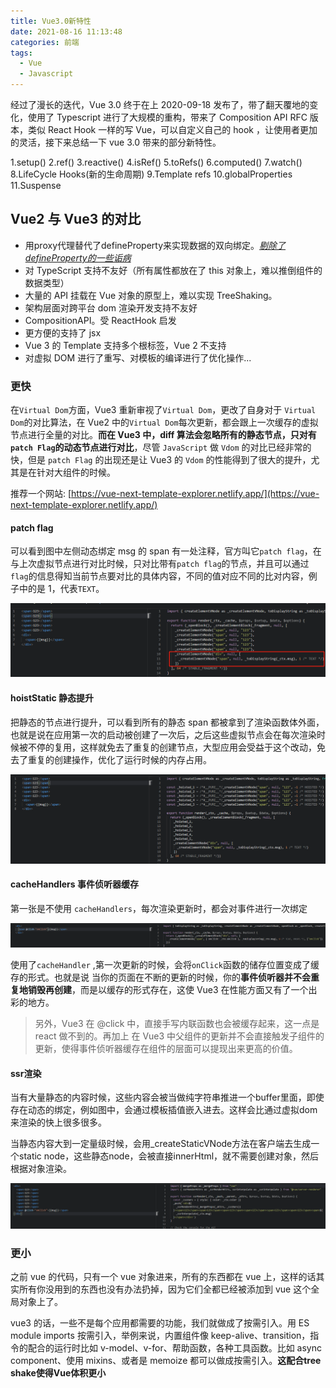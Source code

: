 ```yaml
---
title: Vue3.0新特性
date: 2021-08-16 11:13:48
categories: 前端
tags:
  - Vue
  - Javascript
---
```


经过了漫长的迭代，Vue 3.0 终于在上 2020-09-18 发布了，带了翻天覆地的变化，使用了 Typescript 进行了大规模的重构，带来了 Composition API RFC 版本，类似 React Hook 一样的写 Vue，可以自定义自己的 hook ，让使用者更加的灵活，接下来总结一下 vue 3.0 带来的部分新特性。

<!-- more -->

1.setup()
2.ref()
3.reactive()
4.isRef()
5.toRefs()
6.computed()
7.watch()
8.LifeCycle Hooks(新的生命周期)
9.Template refs
10.globalProperties
11.Suspense


## Vue2 与 Vue3 的对比

- 用proxy代理替代了defineProperty来实现数据的双向绑定。[*剔除了defineProperty的一些诟病*](/2021/07/23/Vue核心双向绑定原理解析/)
- 对 TypeScript 支持不友好（所有属性都放在了 this 对象上，难以推倒组件的数据类型）
- 大量的 API 挂载在 Vue 对象的原型上，难以实现 TreeShaking。
- 架构层面对跨平台 dom 渲染开发支持不友好
- CompositionAPI。受 ReactHook 启发
- 更方便的支持了 jsx
- Vue 3 的 Template 支持多个根标签，Vue 2 不支持
- 对虚拟 DOM 进行了重写、对模板的编译进行了优化操作...

### 更快

在`Virtual Dom`方面，Vue3 重新审视了`Virtual Dom`，更改了自身对于 `Virtual Dom`的对比算法，在 Vue2 中的`Virtual Dom`每次更新，都会跟上一次缓存的虚拟节点进行全量的对比。**而在 Vue3 中，diff 算法会忽略所有的静态节点，只对有`patch Flag`的动态节点进行对比**，尽管 `JavaScript` 做 `Vdom` 的对比已经非常的快，但是 `patch Flag` 的出现还是让 Vue3 的 `Vdom` 的性能得到了很大的提升，尤其是在针对大组件的时候。

推荐一个网站: [https://vue-next-template-explorer.netlify.app/](https://vue-next-template-explorer.netlify.app/)

#### patch flag

可以看到图中左侧动态绑定 msg 的 span 有一处注释，官方叫它`patch flag`，在与上次虚拟节点进行对比时候，只对比带有`patch flag`的节点，并且可以通过`flag`的信息得知当前节点要对比的具体内容，不同的值对应不同的比对内容，例子中的是 1，代表`TEXT`。

![](/images/screenshot/patch-flag.png)

#### hoistStatic 静态提升

把静态的节点进行提升，可以看到所有的静态 span 都被拿到了渲染函数体外面，也就是说在应用第一次的启动被创建了一次后，之后这些虚拟节点会在每次渲染时候被不停的复用，这样就免去了重复的创建节点，大型应用会受益于这个改动，免去了重复的创建操作，优化了运行时候的内存占用。

![](/images/screenshot/hoistStatic.png)

#### cacheHandlers 事件侦听器缓存

第一张是不使用 `cacheHandlers`，每次渲染更新时，都会对事件进行一次绑定

![](/images/screenshot/cacheHandler1.png)

使用了`cacheHandler` ,第一次更新的时候，会将`onClick`函数的储存位置变成了缓存的形式。也就是说 当你的页面在不断的更新的时候，你的**事件侦听器并不会重复地销毁再创建**，而是以缓存的形式存在，这使 Vue3 在性能方面又有了一个出彩的地方。

> 另外，Vue3 在 @click 中，直接手写内联函数也会被缓存起来，这一点是 react 做不到的。再加上 在 Vue3 中父组件的更新并不会直接触发子组件的更新，使得事件侦听器缓存在组件的层面可以提现出来更高的价值。

#### ssr渲染
当有大量静态的内容时候，这些内容会被当做纯字符串推进一个buffer里面，即使存在动态的绑定，例如图中，会通过模板插值嵌入进去。这样会比通过虚拟dom来渲染的快上很多很多。

当静态内容大到一定量级时候，会用_createStaticVNode方法在客户端去生成一个static node，这些静态node，会被直接innerHtml，就不需要创建对象，然后根据对象渲染。

![](/images/screenshot/ssr.png)

### 更小

之前 vue 的代码，只有一个 vue 对象进来，所有的东西都在 vue 上，这样的话其实所有你没用到的东西也没有办法扔掉，因为它们全都已经被添加到 vue 这个全局对象上了。

vue3 的话，一些不是每个应用都需要的功能，我们就做成了按需引入。用 ES module imports 按需引入，举例来说，内置组件像 keep-alive、transition，指令的配合的运行时比如 v-model、v-for、帮助函数，各种工具函数。比如 async component、使用 mixins、或者是 memoize 都可以做成按需引入。**这配合tree shake使得Vue体积更小**
